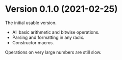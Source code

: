 # Version 0.1.0 (2021-02-25)

The initial usable version.

* All basic arithmetic and bitwise operations.
* Parsing and formatting in any radix.
* Constructor macros.

Operations on very large numbers are still slow.
